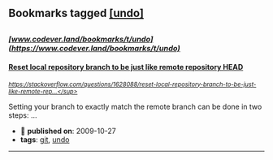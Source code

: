 ## Bookmarks tagged [[undo]](https://www.codever.land/search?q=[undo])

_<sup><sup>[www.codever.land/bookmarks/t/undo](https://www.codever.land/bookmarks/t/undo)</sup></sup>_
---
#### [Reset local repository branch to be just like remote repository HEAD](https://stackoverflow.com/questions/1628088/reset-local-repository-branch-to-be-just-like-remote-repository-head)
_<sup>https://stackoverflow.com/questions/1628088/reset-local-repository-branch-to-be-just-like-remote-rep...</sup>_

Setting your branch to exactly match the remote branch can be done in two steps:
...
* :calendar: **published on**: 2009-10-27
* **tags**: [git](../tagged/git.md), [undo](../tagged/undo.md)
---
